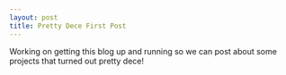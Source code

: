 ```yaml
---
layout: post
title: Pretty Dece First Post
---
```

Working on getting this blog up and running so we can post about some projects that turned out pretty dece!